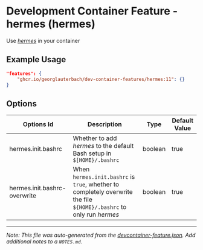 
# Development Container Feature - hermes (hermes)

Use [_hermes_](https://github.com/georglauterbach/hermes) in your container

## Example Usage

```json
"features": {
    "ghcr.io/georglauterbach/dev-container-features/hermes:11": {}
}
```

## Options

| Options Id | Description | Type | Default Value |
|-----|-----|-----|-----|
| hermes.init.bashrc | Whether to add _hermes_ to the default Bash setup in `$[HOME}/.bashrc` | boolean | true |
| hermes.init.bashrc-overwrite | When `hermes.init.bashrc` is `true`, whether to completely overwrite the file `${HOME}/.bashrc` to only run _hermes_ | boolean | true |



---

_Note: This file was auto-generated from the [devcontainer-feature.json](https://github.com/georglauterbach/dev-container-features/blob/main/src/hermes/devcontainer-feature.json).  Add additional notes to a `NOTES.md`._
